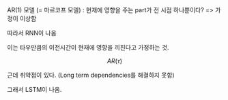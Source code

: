AR(1) 모델 (= 마르코프 모델) : 현재에 영향을 주는 part가 전 시점 하나뿐이다? => 가정이 이상함



따라서 RNN이 나옴

이는 타우만큼의 이전시간이 현재에 영향을 끼친다고 가정하는 것.


$$
AR(\tau)
$$




근데 취약점이 있다. (Long term dependencies를 해결하지 못함)



그래서 LSTM이 나옴.